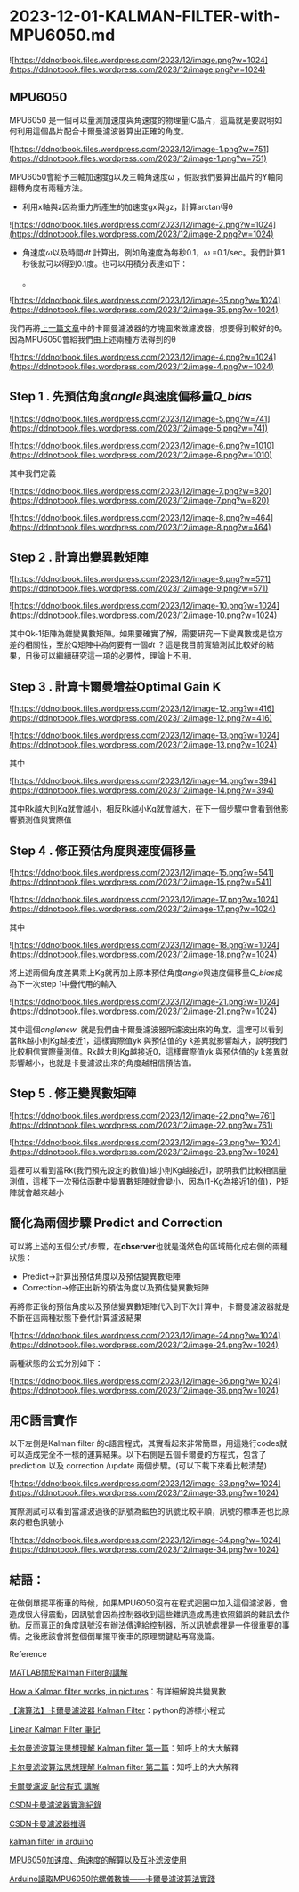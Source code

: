 # 2023-12-01-KALMAN-FILTER-with-MPU6050.md

![https://ddnotbook.files.wordpress.com/2023/12/image.png?w=1024](https://ddnotbook.files.wordpress.com/2023/12/image.png?w=1024)

## MPU6050

MPU6050 是一個可以量測加速度與角速度的物理量IC晶片，這篇就是要說明如何利用這個晶片配合卡爾曼濾波器算出正確的角度。

![https://ddnotbook.files.wordpress.com/2023/12/image-1.png?w=751](https://ddnotbook.files.wordpress.com/2023/12/image-1.png?w=751)

MPU6050會給予三軸加速度g以及三軸角速度ω ，假設我們要算出晶片的Y軸向翻轉角度有兩種方法。

- 利用x軸與z因為重力所產生的加速度gx與gz，計算arctan得θ

![https://ddnotbook.files.wordpress.com/2023/12/image-2.png?w=1024](https://ddnotbook.files.wordpress.com/2023/12/image-2.png?w=1024)

- 角速度*ω*以及時間*dt* 計算出，例如角速度為每秒0.1，*ω* =0.1/sec。我們計算1秒後就可以得到0.1度。也可以用積分表達如下：
    
    。
    

![https://ddnotbook.files.wordpress.com/2023/12/image-35.png?w=1024](https://ddnotbook.files.wordpress.com/2023/12/image-35.png?w=1024)

我們再將[上一篇文章](https://wordpress.com/post/ddnotbook.wordpress.com/86)中的卡爾曼濾波器的方塊圖來做濾波器，想要得到較好的θ。因為MPU6050會給我們由上述兩種方法得到的θ

![https://ddnotbook.files.wordpress.com/2023/12/image-4.png?w=1024](https://ddnotbook.files.wordpress.com/2023/12/image-4.png?w=1024)

## Step 1 . 先預估角度*angle*與速度偏移量*Q_bias*

![https://ddnotbook.files.wordpress.com/2023/12/image-5.png?w=741](https://ddnotbook.files.wordpress.com/2023/12/image-5.png?w=741)

![https://ddnotbook.files.wordpress.com/2023/12/image-6.png?w=1010](https://ddnotbook.files.wordpress.com/2023/12/image-6.png?w=1010)

其中我們定義

![https://ddnotbook.files.wordpress.com/2023/12/image-7.png?w=820](https://ddnotbook.files.wordpress.com/2023/12/image-7.png?w=820)

![https://ddnotbook.files.wordpress.com/2023/12/image-8.png?w=464](https://ddnotbook.files.wordpress.com/2023/12/image-8.png?w=464)

## Step 2 . 計算出變異數矩陣

![https://ddnotbook.files.wordpress.com/2023/12/image-9.png?w=571](https://ddnotbook.files.wordpress.com/2023/12/image-9.png?w=571)

![https://ddnotbook.files.wordpress.com/2023/12/image-10.png?w=1024](https://ddnotbook.files.wordpress.com/2023/12/image-10.png?w=1024)

其中Qk-1矩陣為雜變異數矩陣。如果要確實了解，需要研究一下變異數或是協方差的相關性，至於Q矩陣中為何要有一個*dt* ？這是我目前實驗測試比較好的結果，日後可以繼續研究這一項的必要性，理論上不用。

## Step 3 . 計算卡爾曼增益Optimal Gain K

![https://ddnotbook.files.wordpress.com/2023/12/image-12.png?w=416](https://ddnotbook.files.wordpress.com/2023/12/image-12.png?w=416)

![https://ddnotbook.files.wordpress.com/2023/12/image-13.png?w=1024](https://ddnotbook.files.wordpress.com/2023/12/image-13.png?w=1024)

其中

![https://ddnotbook.files.wordpress.com/2023/12/image-14.png?w=394](https://ddnotbook.files.wordpress.com/2023/12/image-14.png?w=394)

其中Rk越大則Kg就會越小，相反Rk越小Kg就會越大，在下一個步驟中會看到他影響預測值與實際值

## Step 4 . 修正預估角度與速度偏移量

![https://ddnotbook.files.wordpress.com/2023/12/image-15.png?w=541](https://ddnotbook.files.wordpress.com/2023/12/image-15.png?w=541)

![https://ddnotbook.files.wordpress.com/2023/12/image-17.png?w=1024](https://ddnotbook.files.wordpress.com/2023/12/image-17.png?w=1024)

其中

![https://ddnotbook.files.wordpress.com/2023/12/image-18.png?w=1024](https://ddnotbook.files.wordpress.com/2023/12/image-18.png?w=1024)

將上述兩個角度差異乘上Kg就再加上原本預估角度*angle*與速度偏移量*Q_bias*成為下一次step 1中疊代用的輸入

![https://ddnotbook.files.wordpress.com/2023/12/image-21.png?w=1024](https://ddnotbook.files.wordpress.com/2023/12/image-21.png?w=1024)

其中這個*anglenew*  就是我們由卡爾曼濾波器所濾波出來的角度。這裡可以看到當Rk越小則Kg越接近1，這樣實際值yk 與預估值的y ̌k差異就影響越大，說明我們比較相信實際量測值。Rk越大則Kg越接近0，這樣實際值yk 與預估值的y ̌k差異就影響越小，也就是卡曼濾波出來的角度越相信預估值。

## Step 5 . 修正變異數矩陣

![https://ddnotbook.files.wordpress.com/2023/12/image-22.png?w=761](https://ddnotbook.files.wordpress.com/2023/12/image-22.png?w=761)

![https://ddnotbook.files.wordpress.com/2023/12/image-23.png?w=1024](https://ddnotbook.files.wordpress.com/2023/12/image-23.png?w=1024)

這裡可以看到當Rk(我們預先設定的數值)越小則Kg越接近1，說明我們比較相信量測值，這樣下一次預估函數中變異數矩陣就會變小，因為(1-Kg為接近1的值)，P矩陣就會越來越小

## 簡化為兩個步驟 Predict and Correction

可以將上述的五個公式/步驟，在**observer**也就是淺然色的區域簡化成右側的兩種狀態：

- Predict→計算出預估角度以及預估變異數矩陣
- Correction→修正出新的預估角度以及預估變異數矩陣

再將修正後的預估角度以及預估變異數矩陣代入到下次計算中，卡爾曼濾波器就是不斷在這兩種狀態下疊代計算濾波結果

![https://ddnotbook.files.wordpress.com/2023/12/image-24.png?w=1024](https://ddnotbook.files.wordpress.com/2023/12/image-24.png?w=1024)

兩種狀態的公式分別如下：

![https://ddnotbook.files.wordpress.com/2023/12/image-36.png?w=1024](https://ddnotbook.files.wordpress.com/2023/12/image-36.png?w=1024)

## 用C語言實作

以下左側是Kalman filter 的c語言程式，其實看起來非常簡單，用這幾行codes就可以造成完全不一樣的運算結果。以下右側是五個卡爾曼的方程式，包含了prediction 以及 correction /update 兩個步驟。(可以下載下來看比較清楚)

![https://ddnotbook.files.wordpress.com/2023/12/image-33.png?w=1024](https://ddnotbook.files.wordpress.com/2023/12/image-33.png?w=1024)

實際測試可以看到當濾波過後的訊號為藍色的訊號比較平順，訊號的標準差也比原來的橙色訊號小

![https://ddnotbook.files.wordpress.com/2023/12/image-34.png?w=1024](https://ddnotbook.files.wordpress.com/2023/12/image-34.png?w=1024)

## 結語：

在做倒單擺平衡車的時候，如果MPU6050沒有在程式迴圈中加入這個濾波器，會造成很大得震動，因訊號會因為控制器收到這些雜訊造成馬達依照錯誤的雜訊去作動。反而真正的角度訊號沒有辦法傳達給控制器，所以訊號處裡是一件很重要的事情。之後應該會將整個倒單擺平衡車的原理關鍵點再寫幾篇。

Reference

[MATLAB關於Kalman Filter的講解](https://www.youtube.com/playlist?list=PLn8PRpmsu08pzi6EMiYnR-076Mh-q3tWr)

[How a Kalman filter works, in pictures](https://www.bzarg.com/p/how-a-kalman-filter-works-in-pictures/)：有詳細解說共變異數

[【演算法】卡爾曼濾波器 Kalman Filter](https://jason-chen-1992.weebly.com/home/-kalman-filter)：python的游標小程式

[Linear Kalman Filter 筆記](https://blog.techbridge.cc/2021/04/11/kalman-filter-%E7%AD%86%E8%A8%98/)

[卡尔曼滤波算法思想理解 Kalman filter 第一篇](https://zhuanlan.zhihu.com/p/129370341)：知呼上的大大解釋

[卡尔曼滤波算法思想理解 Kalman filter 第二篇](https://zhuanlan.zhihu.com/p/129694693)：知呼上的大大解釋

[卡爾曼濾波 配合程式 講解](https://github.com/jasonblog/note/blob/master/osvr/qia_er_man_lv_bo_pei_he_cheng_shi_jiang_jie.md)

[CSDN卡曼濾波器實測紀錄](https://blog.csdn.net/m0_51220742/article/details/124385513)

[CSDN卡曼濾波器推導](https://blog.csdn.net/qqliuzhitong/article/details/118337049)

[kalman filter in arduino](https://www.cntofu.com/book/46/osvr/kalman_filter.md#google_vignette)

[MPU6050加速度、角速度的解算以及互补滤波使用](https://blog.csdn.net/qq_49979053/article/details/117395838)

[Arduino讀取MPU6050陀螺儀數據——卡爾曼濾波算法實踐](https://www.twblogs.net/a/5c9c07eebd9eee7523882add)